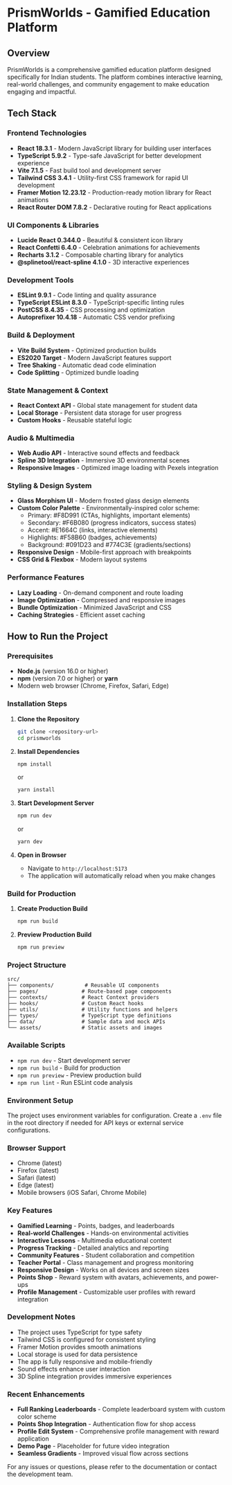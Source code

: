 # PrismWorlds - Gamified Education Platform

## Overview

PrismWorlds is a comprehensive gamified education platform designed specifically for Indian students. The platform combines interactive learning, real-world challenges, and community engagement to make education engaging and impactful.

## Tech Stack

### Frontend Technologies

- **React 18.3.1** - Modern JavaScript library for building user interfaces
- **TypeScript 5.9.2** - Type-safe JavaScript for better development experience
- **Vite 7.1.5** - Fast build tool and development server
- **Tailwind CSS 3.4.1** - Utility-first CSS framework for rapid UI development
- **Framer Motion 12.23.12** - Production-ready motion library for React animations
- **React Router DOM 7.8.2** - Declarative routing for React applications

### UI Components & Libraries

- **Lucide React 0.344.0** - Beautiful & consistent icon library
- **React Confetti 6.4.0** - Celebration animations for achievements
- **Recharts 3.1.2** - Composable charting library for analytics
- **@splinetool/react-spline 4.1.0** - 3D interactive experiences

### Development Tools

- **ESLint 9.9.1** - Code linting and quality assurance
- **TypeScript ESLint 8.3.0** - TypeScript-specific linting rules
- **PostCSS 8.4.35** - CSS processing and optimization
- **Autoprefixer 10.4.18** - Automatic CSS vendor prefixing

### Build & Deployment

- **Vite Build System** - Optimized production builds
- **ES2020 Target** - Modern JavaScript features support
- **Tree Shaking** - Automatic dead code elimination
- **Code Splitting** - Optimized bundle loading

### State Management & Context

- **React Context API** - Global state management for student data
- **Local Storage** - Persistent data storage for user progress
- **Custom Hooks** - Reusable stateful logic

### Audio & Multimedia

- **Web Audio API** - Interactive sound effects and feedback
- **Spline 3D Integration** - Immersive 3D environmental scenes
- **Responsive Images** - Optimized image loading with Pexels integration

### Styling & Design System

- **Glass Morphism UI** - Modern frosted glass design elements
- **Custom Color Palette** - Environmentally-inspired color scheme:
  - Primary: #F8D991 (CTAs, highlights, important elements)
  - Secondary: #F6B080 (progress indicators, success states)
  - Accent: #E1664C (links, interactive elements)
  - Highlights: #F58B60 (badges, achievements)
  - Background: #091D23 and #774C3E (gradients/sections)
- **Responsive Design** - Mobile-first approach with breakpoints
- **CSS Grid & Flexbox** - Modern layout systems

### Performance Features

- **Lazy Loading** - On-demand component and route loading
- **Image Optimization** - Compressed and responsive images
- **Bundle Optimization** - Minimized JavaScript and CSS
- **Caching Strategies** - Efficient asset caching

## How to Run the Project

### Prerequisites

- **Node.js** (version 16.0 or higher)
- **npm** (version 7.0 or higher) or **yarn**
- Modern web browser (Chrome, Firefox, Safari, Edge)

### Installation Steps

1. **Clone the Repository**

   ```bash
   git clone <repository-url>
   cd prismworlds
   ```

2. **Install Dependencies**

   ```bash
   npm install
   ```

   or

   ```bash
   yarn install
   ```

3. **Start Development Server**

   ```bash
   npm run dev
   ```

   or

   ```bash
   yarn dev
   ```

4. **Open in Browser**
   - Navigate to `http://localhost:5173`
   - The application will automatically reload when you make changes

### Build for Production

1. **Create Production Build**

   ```bash
   npm run build
   ```

2. **Preview Production Build**
   ```bash
   npm run preview
   ```

### Project Structure

```
src/
├── components/          # Reusable UI components
├── pages/              # Route-based page components
├── contexts/           # React Context providers
├── hooks/              # Custom React hooks
├── utils/              # Utility functions and helpers
├── types/              # TypeScript type definitions
├── data/               # Sample data and mock APIs
└── assets/             # Static assets and images
```

### Available Scripts

- `npm run dev` - Start development server
- `npm run build` - Build for production
- `npm run preview` - Preview production build
- `npm run lint` - Run ESLint code analysis

### Environment Setup

The project uses environment variables for configuration. Create a `.env` file in the root directory if needed for API keys or external service configurations.

### Browser Support

- Chrome (latest)
- Firefox (latest)
- Safari (latest)
- Edge (latest)
- Mobile browsers (iOS Safari, Chrome Mobile)

### Key Features

- **Gamified Learning** - Points, badges, and leaderboards
- **Real-world Challenges** - Hands-on environmental activities
- **Interactive Lessons** - Multimedia educational content
- **Progress Tracking** - Detailed analytics and reporting
- **Community Features** - Student collaboration and competition
- **Teacher Portal** - Class management and progress monitoring
- **Responsive Design** - Works on all devices and screen sizes
- **Points Shop** - Reward system with avatars, achievements, and power-ups
- **Profile Management** - Customizable user profiles with reward integration

### Development Notes

- The project uses TypeScript for type safety
- Tailwind CSS is configured for consistent styling
- Framer Motion provides smooth animations
- Local storage is used for data persistence
- The app is fully responsive and mobile-friendly
- Sound effects enhance user interaction
- 3D Spline integration provides immersive experiences

### Recent Enhancements

- **Full Ranking Leaderboards** - Complete leaderboard system with custom color scheme
- **Points Shop Integration** - Authentication flow for shop access
- **Profile Edit System** - Comprehensive profile management with reward application
- **Demo Page** - Placeholder for future video integration
- **Seamless Gradients** - Improved visual flow across sections

For any issues or questions, please refer to the documentation or contact the development team.
